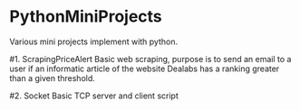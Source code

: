# PythonMiniProjects

Various mini projects implement with python.

#1. ScrapingPriceAlert
Basic web scraping, purpose is to send an email to a user if an informatic article of the website Dealabs has a ranking greater than a given threshold.

#2. Socket 
Basic TCP server and client script
